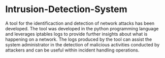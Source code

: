 # Intrusion-Detection-System

A tool for the identificaction and detection of network attacks has been developed. The tool was developed in the python programming language and leverages iptables logs to provide further insights about what is happening on a network. The logs produced by the tool can assist the system administrator in the detection of malicious activities conducted by attackers and can be useful within incident handling operations.
